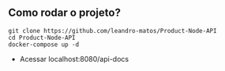 ## Como rodar o projeto?

```
git clone https://github.com/leandro-matos/Product-Node-API
cd Product-Node-API
docker-compose up -d
```
* Acessar localhost:8080/api-docs
